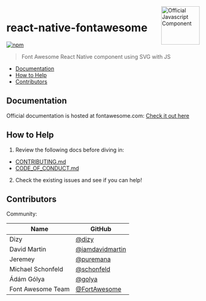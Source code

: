 <a href="https://fontawesome.com">
  <img align="right" width="100" height="100" alt="Official Javascript Component" src="https://img.fortawesome.com/349cfdf6/official-javascript-component.svg">
</a>

# react-native-fontawesome

[![npm](https://img.shields.io/npm/v/@fortawesome/react-native-fontawesome.svg?style=flat-square)](https://www.npmjs.com/package/@fortawesome/react-native-fontawesome)

> Font Awesome React Native component using SVG with JS

<!-- toc -->

- [Documentation](#documentation)
- [How to Help](#how-to-help)
- [Contributors](#contributors)

<!-- tocstop -->

## Documentation

Official documentation is hosted at fontawesome.com: [Check it out here](https://fontawesome.com/docs/web/use-with/react-native/)

## How to Help

1. Review the following docs before diving in:

- [CONTRIBUTING.md](CONTRIBUTING.md)
- [CODE_OF_CONDUCT.md](CODE_OF_CONDUCT.md)

2.  Check the existing issues and see if you can help!

## Contributors

Community:

| Name              | GitHub                                                    |
| ----------------- | --------------------------------------------------------- |
| Dizy              | [@dizy](https://github.com/dizy)                          |
| David Martin      | [@iamdavidmartin](https://github.com/iamdavidmartin)      |
| Jeremey           | [@puremana](https://github.com/puremana)                  |
| Michael Schonfeld | [@schonfeld](https://github.com/schonfeld)                |
| Ádám Gólya        | [@golya](https://github.com/golya)                        |
| Font Awesome Team | [@FortAwesome](https://github.com/orgs/FortAwesome/people)|
